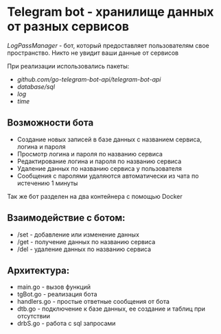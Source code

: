 # Telegram bot - хранилище данных от разных сервисов

_LogPassManager_ - бот, который предоставляет пользователям
свое пространство. Никто не увидит ваши данные от сервисов

При реализации использовались пакеты:
* _github.com/go-telegram-bot-api/telegram-bot-api_
* _database/sql_
* _log_
* _time_

## Возможности бота
* Создание новых записей в базе данных с названием сервиса, логина и пароля
* Просмотр логина и пароля по названию сервиса
* Редактирование логина и пароля по названию сервиса
* Удаление данных по названию сервиса у пользователя
* Сообщения с паролями удаляются автоматически из чата по
истечению 1 минуты

Так же бот разделен на два контейнера с помощью Docker

## Взаимодействие с ботом:
* /set - добавление или изменение данных
* /get - получение данных по названию сервиса
* /del - удаление данных по названию сервиса

## Архитектура:
* main.go - вызов функций
* tgBot.go - реализация бота
* handlers.go - простые ответные сообщения от бота
* dtb.go - подключение к базе данных, ее создание и таблиц при отсутствии
* drbS.go - работа с sql запросами
